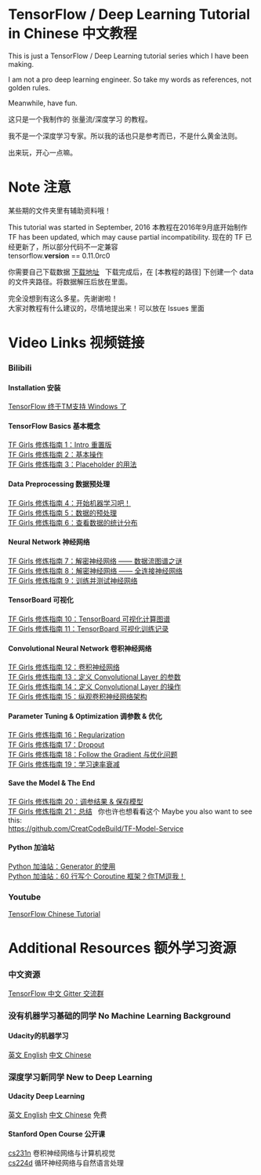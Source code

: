 # TensorFlow / Deep Learning Tutorial in Chinese 中文教程

This is just a TensorFlow / Deep Learning tutorial series which I have been making.

I am not a pro deep learning engineer. So take my words as references, not golden rules.

Meanwhile, have fun.

这只是一个我制作的 张量流/深度学习 的教程。

我不是一个深度学习专家。所以我的话也只是参考而已，不是什么黄金法则。

出来玩，开心一点嘛。

# Note 注意
某些期的文件夹里有辅助资料哦！

This tutorial was started in September, 2016 本教程在2016年9月底开始制作  
TF has been updated, which may cause partial incompatibility. 现在的 TF 已经更新了，所以部分代码不一定兼容  
tensorflow.__version__ == 0.11.0rc0  

你需要自己下载数据 [下载地址](http://ufldl.stanford.edu/housenumbers/)  
下载完成后，在 [本教程的路径] 下创建一个 data 的文件夹路径。将数据解压后放在里面。

完全没想到有这么多星。先谢谢啦！  
大家对教程有什么建议的，尽情地提出来！可以放在 Issues 里面

# Video Links 视频链接
### Bilibili
#### Installation 安装
[TensorFlow 终于TM支持 Windows 了](http://www.bilibili.com/video/av7676039/)  
#### TensorFlow Basics 基本概念
[TF Girls 修炼指南 1：Intro 重置版](http://www.bilibili.com/video/av6642102/)   
[TF Girls 修炼指南 2：基本操作](http://www.bilibili.com/video/av6642246)  
[TF Girls 修炼指南 3：Placeholder 的用法](http://www.bilibili.com/video/av6642303/)  
#### Data Preprocessing 数据预处理
[TF Girls 修炼指南 4：开始机器学习吧！](http://www.bilibili.com/video/av6510898/)  
[TF Girls 修炼指南 5：数据的预处理](http://www.bilibili.com/video/av6531490/)  
[TF Girls 修炼指南 6：查看数据的统计分布](http://www.bilibili.com/video/av6544856/)  
#### Neural Network 神经网络
[TF Girls 修炼指南 7：解密神经网络 —— 数据流图谱之谜](http://www.bilibili.com/video/av6563470/)  
[TF Girls 修炼指南 8：解密神经网络 —— 全连接神经网络](http://www.bilibili.com/video/av6595334/)  
[TF Girls 修炼指南 9：训练并测试神经网络](http://www.bilibili.com/video/av6618827/)
#### TensorBoard 可视化
[TF Girls 修炼指南 10：TensorBoard 可视化计算图谱](http://www.bilibili.com/video/av6653880)  
[TF Girls 修炼指南 11：TensorBoard 可视化训练记录](http://www.bilibili.com/video/av6678775/)  
#### Convolutional Neural Network 卷积神经网络
[TF Girls 修炼指南 12：卷积神经网络](http://www.bilibili.com/video/av6712708/)  
[TF Girls 修炼指南 13：定义 Convolutional Layer 的参数](http://www.bilibili.com/video/av6724365/)  
[TF Girls 修炼指南 14：定义 Convolutional Layer 的操作](http://www.bilibili.com/video/av6748650/)  
[TF Girls 修炼指南 15：纵观卷积神经网络架构](http://www.bilibili.com/video/av6913678/)  
#### Parameter Tuning & Optimization 调参数 & 优化
[TF Girls 修炼指南 16：Regularization](http://www.bilibili.com/video/av6981485/)  
[TF Girls 修炼指南 17：Dropout](http://www.bilibili.com/video/av7092107/)  
[TF Girls 修炼指南 18：Follow the Gradient 与优化问题](http://www.bilibili.com/video/av7373482/)  
[TF Girls 修炼指南 19：学习速率衰减](http://www.bilibili.com/video/av7382301/)  
#### Save the Model & The End
[TF Girls 修炼指南 20：调参结果 & 保存模型](http://www.bilibili.com/video/av7485497/)  
[TF Girls 修炼指南 21：总结](http://www.bilibili.com/video/av7493981/)  
你也许也想看看这个 Maybe you also want to see this:  
https://github.com/CreatCodeBuild/TF-Model-Service  

#### Python 加油站
[Python 加油站：Generator 的使用](http://www.bilibili.com/video/av6668700/)  
[Python 加油站：60 行写个 Coroutine 框架？你TM逗我！](http://www.bilibili.com/video/av6759740/)  

### Youtube
[TensorFlow Chinese Tutorial](https://www.youtube.com/playlist?list=PLwY2GJhAPWRcZxxVFpNhhfivuW0kX15yG)

# Additional Resources 额外学习资源
### 中文资源
[TensorFlow 中文 Gitter 交流群](https://gitter.im/TensorFlow-%E4%B8%AD%E6%96%87%E4%BA%A4%E6%B5%81)

### 没有机器学习基础的同学 No Machine Learning Background
#### Udacity的机器学习  
[英文 English](https://www.udacity.com/course/machine-learning-engineer-nanodegree--nd009) [中文 Chinese](https://cn.udacity.com/course/machine-learning-engineer-nanodegree--nd009)

### 深度学习新同学 New to Deep Learning
#### Udacity Deep Learning  
[英文 English](https://www.udacity.com/course/deep-learning--ud730) [中文 Chinese](https://cn.udacity.com/course/deep-learning--ud730) 免费

#### Stanford Open Course 公开课  
[cs231n](http://cs231n.github.io/) 卷积神经网络与计算机视觉  
[cs224d](http://cs224d.stanford.edu/) 循环神经网络与自然语言处理  
